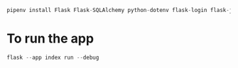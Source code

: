 ```py
pipenv install Flask Flask-SQLAlchemy python-dotenv flask-login flask-jwt-extended bcrypt  mysql-connector-python
```


# To run the app
```py
flask --app index run --debug
```